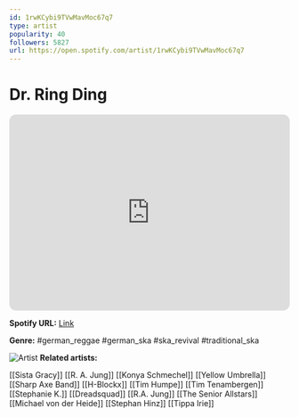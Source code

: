 ```yaml
---
id: 1rwKCybi9TVwMavMoc67q7
type: artist
popularity: 40
followers: 5827
url: https://open.spotify.com/artist/1rwKCybi9TVwMavMoc67q7
---
```

# Dr. Ring Ding

<iframe style="border-radius:12px" src="https://open.spotify.com/embed/artist/1rwKCybi9TVwMavMoc67q7" width="100%" height="352" frameBorder="0" allowfullscreen="" allow="autoplay; clipboard-write; encrypted-media; fullscreen; picture-in-picture" loading="lazy"></iframe>

**Spotify URL:** [Link](https://open.spotify.com/artist/1rwKCybi9TVwMavMoc67q7)

**Genre:**  #german_reggae #german_ska #ska_revival #traditional_ska

![Artist](https://i.scdn.co/image/ab6761610000e5ebd7f381ad8301f539763ff4d6)
**Related artists:**

[[Sista Gracy]]
[[R. A. Jung]]
[[Konya Schmechel]]
[[Yellow Umbrella]]
[[Sharp Axe Band]]
[[H-Blockx]]
[[Tim Humpe]]
[[Tim Tenambergen]]
[[Stephanie K.]]
[[Dreadsquad]]
[[R.A. Jung]]
[[The Senior Allstars]]
[[Michael von der Heide]]
[[Stephan Hinz]]
[[Tippa Irie]]
